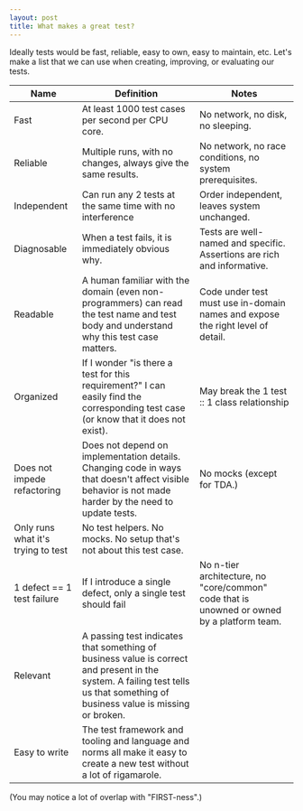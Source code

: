 ```yaml
---
layout: post
title: What makes a great test?
---
```


Ideally tests would be fast, reliable, easy to own, easy to maintain, etc. Let's make a list that we can use when creating, improving, or evaluating our tests.

| Name          | Definition                                                            | Notes                                          |
|---------------|-----------------------------------------------------------------------|------------------------------------------------|
| Fast          | At least 1000 test cases per second per CPU core.                     | No network, no disk, no sleeping.              |
| Reliable      | Multiple runs, with no changes, always give the same results.         | No network, no race conditions, no system prerequisites. |
| Independent   | Can run any 2 tests at the same time with no interference             | Order independent, leaves system unchanged. |
| Diagnosable   | When a test fails, it is immediately obvious why.                     | Tests are well-named and specific. Assertions are rich and informative. |
| Readable      | A human familiar with the domain (even non-programmers) can read the test name and test body and understand why this test case matters. | Code under test must use in-domain names and expose the right level of detail. |
| Organized     | If I wonder "is there a test for this requirement?" I can easily find the corresponding test case (or know that it does not exist). | May break the 1 test :: 1 class relationship |
| Does not impede refactoring | Does not depend on implementation details. Changing code in ways that doesn't affect visible behavior is not made harder by the need to update tests. | No mocks (except for TDA.) |
| Only runs what it's trying to test | No test helpers. No mocks. No setup that's not about this test case. | |
| 1 defect == 1 test failure | If I introduce a single defect, only a single test should fail | No n-tier architecture, no "core/common" code that is unowned or owned by a platform team. |
| Relevant | A passing test indicates that something of business value is correct and present in the system. A failing test tells us that something of business value is missing or broken. | |
| Easy to write | The test framework and tooling and language and norms all make it easy to create a new test without a lot of rigamarole. |

(You may notice a lot of overlap with "FIRST-ness".)


